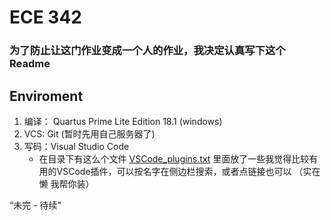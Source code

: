 # ECE 342

### 为了防止让这门作业变成一个人的作业，我决定认真写下这个Readme

## Enviroment
1. 编译： Quartus Prime Lite Edition 18.1 (windows)
2. VCS: Git (暂时先用自己服务器了)
3. 写码：Visual Studio Code
   - 在目录下有这么个文件 [VSCode_plugins.txt](./VSCode_plugins.txt) 里面放了一些我觉得比较有用的VSCode插件，可以按名字在侧边栏搜索，或者点链接也可以 （实在懒 我帮你装）


“未完 - 待续”